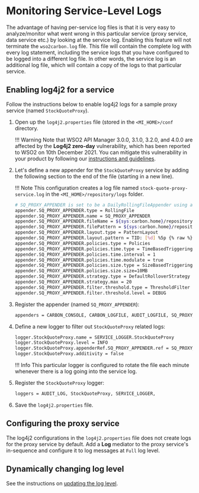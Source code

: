 # Monitoring Service-Level Logs

The advantage of having per-service log files is that it is very easy to analyze/monitor what went wrong in this particular service (proxy service, data service etc.) by looking at the service log. Enabling this feature will not terminate the `wso2carbon.log` file. This file will contain the complete log with every log statement, including the service logs that you have configured to be logged into a different log file. In other words, the service log is an additional log file, which will contain a copy of the logs to that particular service.

## Enabling log4j2 for a service

Follow the instructions below to enable log4j2 logs for a sample proxy service (named `StockQuoteProxy`). 

1.  Open up the `log4j2.properties` file (stored in the `<MI_HOME>/conf` directory. 

    !!! Warning
        Note that WSO2 API Manager 3.0.0, 3.1.0, 3.2.0, and 4.0.0 are affected by the **Log4j2 zero-day** vulnerability, which has been reported to WSO2 on 10th December 2021. You can mitigate this vulnerability in your product by following our [instructions and guidelines](https://docs.wso2.com/pages/viewpage.action?pageId=180948677).

2.  Let's define a new appender for the `StockQuoteProxy` service by adding the following section to the end of the file (starting in a new line).

    !!! Note
        This configuration creates a log file named  `stock-quote-proxy-service.log` in the `<MI_HOME>/repository/logs` folder.

    ```bash
    # SQ_PROXY_APPENDER is set to be a DailyRollingFileAppender using a PatternLayout.
    appender.SQ_PROXY_APPENDER.type = RollingFile
    appender.SQ_PROXY_APPENDER.name = SQ_PROXY_APPENDER
    appender.SQ_PROXY_APPENDER.fileName = ${sys:carbon.home}/repository/logs/stock-quote-proxy-service.log
    appender.SQ_PROXY_APPENDER.filePattern = ${sys:carbon.home}/repository/logs/stock-quote-proxy-service-%d{MM-dd-yyyy}.log
    appender.SQ_PROXY_APPENDER.layout.type = PatternLayout
    appender.SQ_PROXY_APPENDER.layout.pattern = TID: [%d] %5p {% raw %}{%c}{% endraw %} [%logger] - %m%ex%n
    appender.SQ_PROXY_APPENDER.policies.type = Policies
    appender.SQ_PROXY_APPENDER.policies.time.type = TimeBasedTriggeringPolicy
    appender.SQ_PROXY_APPENDER.policies.time.interval = 1
    appender.SQ_PROXY_APPENDER.policies.time.modulate = true
    appender.SQ_PROXY_APPENDER.policies.size.type = SizeBasedTriggeringPolicy
    appender.SQ_PROXY_APPENDER.policies.size.size=10MB
    appender.SQ_PROXY_APPENDER.strategy.type = DefaultRolloverStrategy
    appender.SQ_PROXY_APPENDER.strategy.max = 20
    appender.SQ_PROXY_APPENDER.filter.threshold.type = ThresholdFilter
    appender.SQ_PROXY_APPENDER.filter.threshold.level = DEBUG
    ```
    
3. Register the appender (named `SQ_PROXY_APPENDER`):
    
    ```xml
    appenders = CARBON_CONSOLE, CARBON_LOGFILE, AUDIT_LOGFILE, SQ_PROXY_APPENDER, 
    ```

4. Define a new logger to filter out `StockQuoteProxy` related logs:

    ```xml
    logger.StockQuoteProxy.name = SERVICE_LOGGER.StockQuoteProxy
    logger.StockQuoteProxy.level = INFO
    logger.StockQuoteProxy.appenderRef.SQ_PROXY_APPENDER.ref = SQ_PROXY_APPENDER
    logger.StockQuoteProxy.additivity = false
    ```

    !!! Info
        This particular logger is configured to rotate the file each minute whenever there is a log going into the service log. 

5.  Register the `StockQuoteProxy` logger:

    ```xml
    loggers = AUDIT_LOG, StockQuoteProxy, SERVICE_LOGGER,
    ```  

6.  Save the `log4j2.properties` file.

## Configuring the proxy service

The log4j2 configurations in the `log4j2.properties` file does not create logs for the proxy service by default. Add a <b>Log</b> mediator to the proxy service's in-sequence and configure it to log messages at `Full` log level.

## Dynamically changing log level

See the instructions on [updating the log level]({{base_path}}/observe/micro-integrator/classic-observability-logs/configuring-log4j2-properties/#updating-the-log4j2-log-level).
